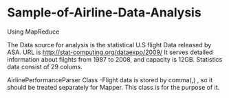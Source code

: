 # Sample-of-Airline-Data-Analysis
Using MapReduce

The Data source for analysis is the statistical U.S flight Data released by ASA.
URL is http://stat-computing.org/dataexpo/2009/
It serves detailed information about filghts from 1987 to 2008, and capacity is 12GB. Statistics data consist of 29 colums.

AirlinePerformanceParser Class
-Flight data is stored by comma(,) , so it should be treated separately for Mapper. This class is for the purpose of it.
